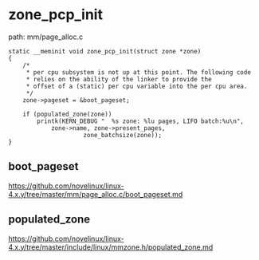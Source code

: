 zone_pcp_init
========================================

path: mm/page_alloc.c
```
static __meminit void zone_pcp_init(struct zone *zone)
{
    /*
     * per cpu subsystem is not up at this point. The following code
     * relies on the ability of the linker to provide the
     * offset of a (static) per cpu variable into the per cpu area.
     */
    zone->pageset = &boot_pageset;

    if (populated_zone(zone))
        printk(KERN_DEBUG "  %s zone: %lu pages, LIFO batch:%u\n",
            zone->name, zone->present_pages,
                     zone_batchsize(zone));
}
```

boot_pageset
----------------------------------------

https://github.com/novelinux/linux-4.x.y/tree/master/mm/page_alloc.c/boot_pageset.md

populated_zone
----------------------------------------

https://github.com/novelinux/linux-4.x.y/tree/master/include/linux/mmzone.h/populated_zone.md
